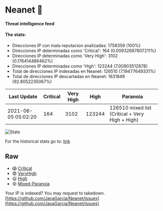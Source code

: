 # Neanet :hocho:
#### Threat intelligence feed
#### The stats:

- Direcciones IP con mala reputacion analizadas: 1758359 (100%)
- Direcciones IP determinadas como 'Critical':  164 (0.00932687807211%)
- Direcciones IP determinadas como 'Very High':  3102 (0.176414486462%)
- Direcciones IP determinadas como 'High':  123244 (7.00903512878)
- Total de direcciones IP indexadas en Neanet:  126510 (7.19477649331%)
- Total de direcciones IP descartadas en Neanet:  1631849 (92.8052235067%)

| Last Update | Critical | Very High | High | Paranoia |
| --- | --- | --- | --- | --- |
| 2021-06-05 05:02:20 | 164 | 3102 | 123244 | 126510 mixed list (Critical + Very High + High)|

![Stats](https://docs.google.com/spreadsheets/d/e/2PACX-1vSnaNMIXVabIpDJjufMlzH7poXnshF3mgd8Is1g9ytUEzVsP5my4Trn8f-xkoLLQ38xpL3HtmUexLo6/pubchart?oid=501124687&format=image)

For the historical stats go to: [link](/stats.csv)
## Raw
- :scream: [Critical](https://raw.githubusercontent.com/JavaGarcia/Neanet/master/blacklists/neanet_critical.txt)
- :fearful: [VeryHigh](https://raw.githubusercontent.com/JavaGarcia/Neanet/master/blacklists/neanet_veryHigh.txtt)
- :frowning: [High](https://raw.githubusercontent.com/JavaGarcia/Neanet/master/blacklists/neanet_high.txt)
- :dizzy_face: [Mixed-Paranoia](https://raw.githubusercontent.com/JavaGarcia/Neanet/master/blacklists/neanet_all.txt)


Your IP is indexed? You may request to takedown. [https://github.com/JavaGarcia/Neanet/issues](https://github.com/JavaGarcia/Neanet/issues)



















































































































































































































































































































































































































































































































































































































































































































































































































































































































































































































































































































































































































































































































































































































































































































































































































































































































































































































































































































































































































































































































































































































































































































































































































































































































































































































































































































































































































































































































































































































































































































































































































































































































































































































































































































































































































































































































































































































































































































































































































































































































































































































































































































































































































































































































































































































































































































































































































































































































































































































































































































































































































































































































































































































































































































































































































































































































































































































































































































































































































































































































































































































































































































































































































































































































































































































































































































































































































































































































































































































